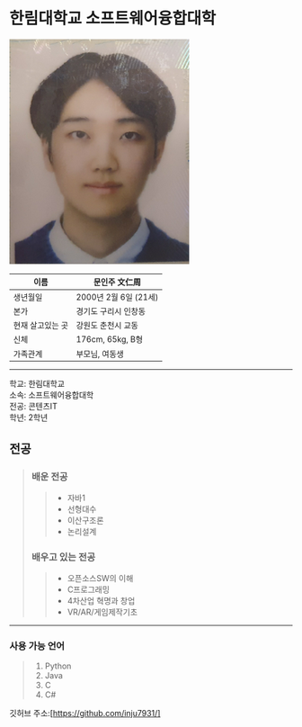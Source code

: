 
# 한림대학교 소프트웨어융합대학

<img src=picture.jpg width=320 height=400>

|이름|문인주 文仁周|
|----|----|
|생년월일|2000년 2월 6일 (21세)|
|본가| 경기도 구리시 인창동|
|현재 살고있는 곳|강원도 춘천시 교동|
|신체|176cm, 65kg, B형|
|가족관계|부모님, 여동생|  

----------------------

학교: 한림대학교  
소속: 소프트웨어융합대학  
전공: 콘텐츠IT  
학년: 2학년


##  전공
>### 배운 전공
>>* 자바1   
>>* 선형대수  
>>* 이산구조론  
>>* 논리설계  
>### 배우고 있는 전공
>>* 오픈소스SW의 이해
>>* C프로그래밍  
>>* 4차산업 혁명과 창업
>>* VR/AR/게임제작기초

-------------

### 사용 가능 언어
>1. Python
>2. Java
>3. C
>4. C#

깃허브 주소:[https://github.com/inju7931/]  



